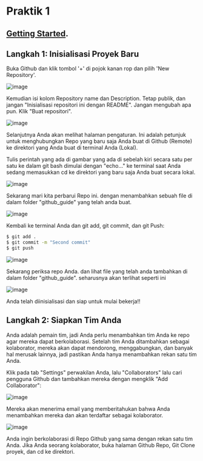 # Praktik 1

## [Getting Started](https://medium.com/@jonathanmines/the-ultimate-github-collaboration-guide-df816e98fb67).

## Langkah 1: Inisialisasi Proyek Baru

Buka Github dan klik tombol '+' di pojok kanan rop dan pilih 'New Repository'.

![image](https://user-images.githubusercontent.com/70005931/184522111-eeecb8d4-683e-4928-aa43-74dcf6724494.png)

Kemudian isi kolom Repository name dan Description. Tetap publik, dan jangan "Inisialisasi repositori ini dengan README". Jangan mengubah apa pun. Klik "Buat repositori".

![image](https://user-images.githubusercontent.com/70005931/184522149-854d76a0-c456-49eb-9b3f-33706a619959.png)

Selanjutnya Anda akan melihat halaman pengaturan. Ini adalah petunjuk untuk menghubungkan Repo yang baru saja Anda buat di Github (Remote) ke direktori yang Anda buat di terminal Anda (Lokal).

Tulis perintah yang ada di gambar yang ada di sebelah kiri secara satu per satu ke dalam git bash dimulai dengan "echo..." ke terminal saat Anda sedang memasukkan cd ke direktori yang baru saja Anda buat secara lokal.

![image](https://user-images.githubusercontent.com/70005931/184524167-35aa9cd8-1817-4350-bfb3-88c9bf328a1e.png)

Sekarang mari kita perbarui Repo ini. dengan menambahkan sebuah file di dalam folder "github_guide" yang telah anda buat.

![image](https://user-images.githubusercontent.com/70005931/184526794-5546cc25-8cae-4a11-bf87-743be5474e01.png)

Kembali ke terminal Anda dan git add, git commit, dan git Push:

``` bash
$ git add .
$ git commit -m "Second commit"
$ git push
```

![image](https://user-images.githubusercontent.com/70005931/184526807-89fd4b44-011e-4bfc-a397-922eaa0cbf3b.png)

Sekarang periksa repo Anda. dan lihat file yang telah anda tambahkan di dalam folder "github_guide". seharusnya akan terlihat seperti ini

![image](https://user-images.githubusercontent.com/70005931/184527997-fdd62ea4-d968-4361-b1d5-b59c047582ac.png)

Anda telah diinisialisasi dan siap untuk mulai bekerja!!

## Langkah 2: Siapkan Tim Anda

Anda adalah pemain tim, jadi Anda perlu menambahkan tim Anda ke repo agar mereka dapat berkolaborasi. Setelah tim Anda ditambahkan sebagai kolaborator, mereka akan dapat mendorong, menggabungkan, dan banyak hal merusak lainnya, jadi pastikan Anda hanya menambahkan rekan satu tim Anda.

Klik pada tab "Settings" perwakilan Anda, lalu "Collaborators" lalu cari pengguna Github dan tambahkan mereka dengan mengklik "Add Collaborator":

![image](https://user-images.githubusercontent.com/70005931/184528216-0d547a95-8a3c-4ae1-8bcd-689965b50a96.png)

Mereka akan menerima email yang memberitahukan bahwa Anda menambahkan mereka dan akan terdaftar sebagai kolaborator.

![image](https://user-images.githubusercontent.com/70005931/184528343-3d485eba-a5c5-4480-a0dc-b1981a18f056.png)

Anda ingin berkolaborasi di Repo Github yang sama dengan rekan satu tim Anda. Jika Anda seorang kolaborator, buka halaman Github Repo, Git Clone proyek, dan cd ke direktori.




